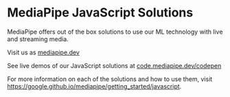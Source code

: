 # MediaPipe JavaScript Solutions

MediaPipe offers out of the box solutions to use our ML technology with live and streaming media.

Visit us as [mediapipe.dev]()

See live demos of our JavaScript solutions at [code.mediapipe.dev/codepen]()

For more information on each of the solutions and how to use them, visit https://google.github.io/mediapipe/getting_started/javascript.
